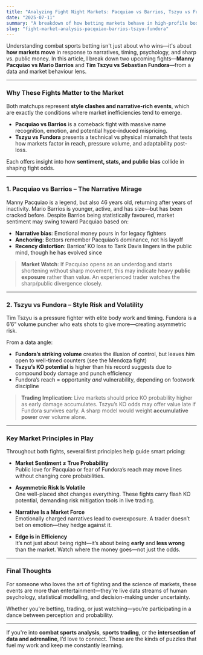 ```yaml
---
title: "Analyzing Fight Night Markets: Pacquiao vs Barrios, Tszyu vs Fundora"
date: "2025-07-11"
summary: "A breakdown of how betting markets behave in high-profile boxing matchups—examining narratives, momentum shifts, and predictive inefficiencies in the upcoming Pacquiao–Barrios and Tszyu–Fundora cards."
slug: "fight-market-analysis-pacquiao-barrios-tszyu-fundora"
---
```


Understanding combat sports betting isn't just about who wins—it's about **how markets move** in response to narratives, timing, psychology, and sharp vs. public money. In this article, I break down two upcoming fights—**Manny Pacquiao vs Mario Barrios** and **Tim Tszyu vs Sebastian Fundora**—from a data and market behaviour lens.

---

### Why These Fights Matter to the Market

Both matchups represent **style clashes and narrative-rich events**, which are exactly the conditions where market inefficiencies tend to emerge.

- **Pacquiao vs Barrios** is a comeback fight with massive name recognition, emotion, and potential hype-induced mispricing.
- **Tszyu vs Fundora** presents a technical vs physical mismatch that tests how markets factor in reach, pressure volume, and adaptability post-loss.

Each offers insight into how **sentiment, stats, and public bias** collide in shaping fight odds.

---

### 1. Pacquiao vs Barrios – The Narrative Mirage

Manny Pacquiao is a legend, but also 46 years old, returning after years of inactivity. Mario Barrios is younger, active, and has size—but has been cracked before. Despite Barrios being statistically favoured, market sentiment may swing toward Pacquiao based on:

- **Narrative bias**: Emotional money pours in for legacy fighters
- **Anchoring**: Bettors remember Pacquiao’s dominance, not his layoff
- **Recency distortion**: Barrios’ KO loss to Tank Davis lingers in the public mind, though he has evolved since

> **Market Watch**: If Pacquiao opens as an underdog and starts shortening without sharp movement, this may indicate heavy **public exposure** rather than value. An experienced trader watches the sharp/public divergence closely.

---

### 2. Tszyu vs Fundora – Style Risk and Volatility

Tim Tszyu is a pressure fighter with elite body work and timing. Fundora is a 6’6” volume puncher who eats shots to give more—creating asymmetric risk.

From a data angle:
- **Fundora’s striking volume** creates the illusion of control, but leaves him open to well-timed counters (see the Mendoza fight)
- **Tszyu’s KO potential** is higher than his record suggests due to compound body damage and punch efficiency
- Fundora’s reach = opportunity *and* vulnerability, depending on footwork discipline

> **Trading Implication**: Live markets should price KO probability higher as early damage accumulates. Tszyu’s KO odds may offer value late if Fundora survives early. A sharp model would weight **accumulative power** over volume alone.

---

### Key Market Principles in Play

Throughout both fights, several first principles help guide smart pricing:

- **Market Sentiment ≠ True Probability**  
  Public love for Pacquiao or fear of Fundora’s reach may move lines without changing core probabilities.

- **Asymmetric Risk Is Volatile**  
  One well-placed shot changes everything. These fights carry flash KO potential, demanding risk mitigation tools in live trading.

- **Narrative Is a Market Force**  
  Emotionally charged narratives lead to overexposure. A trader doesn’t bet on emotion—they hedge against it.

- **Edge is in Efficiency**  
  It’s not just about being right—it’s about being **early** and **less wrong** than the market. Watch where the money goes—not just the odds.

---

### Final Thoughts

For someone who loves the art of fighting and the science of markets, these events are more than entertainment—they're live data streams of human psychology, statistical modelling, and decision-making under uncertainty.

Whether you're betting, trading, or just watching—you’re participating in a dance between perception and probability.

---

If you're into **combat sports analysis**, **sports trading**, or the **intersection of data and adrenaline**, I’d love to connect. These are the kinds of puzzles that fuel my work and keep me constantly learning.
